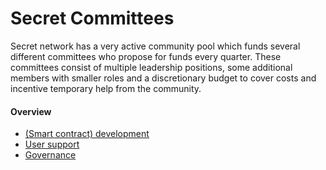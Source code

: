 # Secret Committees

Secret network has a very active community pool which funds several different committees who propose for funds every quarter. These committees consist of multiple leadership positions, some additional members with smaller roles and a discretionary budget to cover costs and incentive temporary help from the community.

#### Overview

* [(Smart contract) development](broken-reference)
* [User support](support.md)
* [Governance](governance.md)
